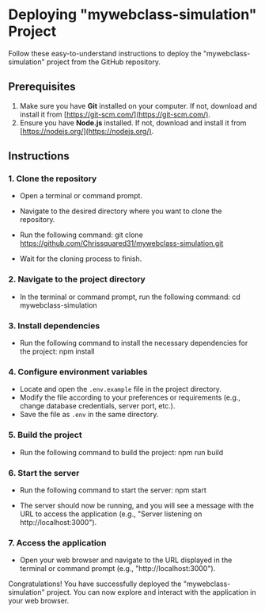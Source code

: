 # Deploying "mywebclass-simulation" Project

Follow these easy-to-understand instructions to deploy the "mywebclass-simulation" project from the GitHub repository.

## Prerequisites

1. Make sure you have **Git** installed on your computer. If not, download and install it from [https://git-scm.com/](https://git-scm.com/).
2. Ensure you have **Node.js** installed. If not, download and install it from [https://nodejs.org/](https://nodejs.org/).

## Instructions

### 1. Clone the repository

- Open a terminal or command prompt.
- Navigate to the desired directory where you want to clone the repository.
- Run the following command:
git clone https://github.com/Chrissquared31/mywebclass-simulation.git

- Wait for the cloning process to finish.

### 2. Navigate to the project directory

- In the terminal or command prompt, run the following command:
cd mywebclass-simulation


### 3. Install dependencies

- Run the following command to install the necessary dependencies for the project:
npm install


### 4. Configure environment variables

- Locate and open the `.env.example` file in the project directory.
- Modify the file according to your preferences or requirements (e.g., change database credentials, server port, etc.).
- Save the file as `.env` in the same directory.

### 5. Build the project

- Run the following command to build the project:
npm run build


### 6. Start the server

- Run the following command to start the server:
npm start


- The server should now be running, and you will see a message with the URL to access the application (e.g., "Server listening on http://localhost:3000").

### 7. Access the application

- Open your web browser and navigate to the URL displayed in the terminal or command prompt (e.g., "http://localhost:3000").

Congratulations! You have successfully deployed the "mywebclass-simulation" project. You can now explore and interact with the application in your web browser.



